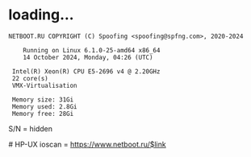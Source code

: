 # loading...
```
NETBOOT.RU COPYRIGHT (C) Spoofing <spoofing@spfng.com>, 2020-2024

	Running on Linux 6.1.0-25-amd64 x86_64
	14 October 2024, Monday, 04:26 (UTC)

 Intel(R) Xeon(R) CPU E5-2696 v4 @ 2.20GHz
 22 core(s)
 VMX-Virtualisation

 Memory size: 31Gi
 Memory used: 2.8Gi
 Memory free: 28Gi
```
S/N = hidden

\# HP-UX ioscan = https://www.netboot.ru/$link
